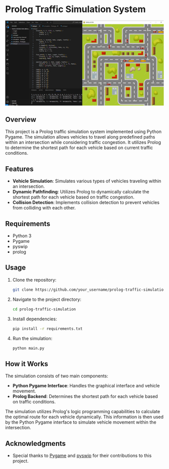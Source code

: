 # Prolog Traffic Simulation System

![Simulation Screenshot](https://github.com/tharindusathsarahome/prolog-pygame-traffic_simulation/blob/main/image.png)

## Overview

This project is a Prolog traffic simulation system implemented using Python Pygame. The simulation allows vehicles to travel along predefined paths within an intersection while considering traffic congestion. It utilizes Prolog to determine the shortest path for each vehicle based on current traffic conditions.

## Features

- **Vehicle Simulation**: Simulates various types of vehicles traveling within an intersection.
- **Dynamic Pathfinding**: Utilizes Prolog to dynamically calculate the shortest path for each vehicle based on traffic congestion.
- **Collision Detection**: Implements collision detection to prevent vehicles from colliding with each other.

## Requirements

- Python 3
- Pygame
- pyswip
- prolog

## Usage

1. Clone the repository:

    ```bash
    git clone https://github.com/your_username/prolog-traffic-simulation.git
    ```

2. Navigate to the project directory:

    ```bash
    cd prolog-traffic-simulation
    ```

3. Install dependencies:

    ```bash
    pip install -r requirements.txt
    ```

4. Run the simulation:

    ```bash
    python main.py
    ```

## How it Works

The simulation consists of two main components:

- **Python Pygame Interface**: Handles the graphical interface and vehicle movement.
- **Prolog Backend**: Determines the shortest path for each vehicle based on traffic conditions.

The simulation utilizes Prolog's logic programming capabilities to calculate the optimal route for each vehicle dynamically. This information is then used by the Python Pygame interface to simulate vehicle movement within the intersection.

## Acknowledgments

- Special thanks to [Pygame](https://www.pygame.org/) and [pyswip](https://github.com/yuce/pyswip) for their contributions to this project.